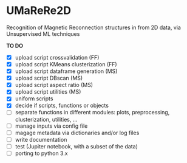 # UMaReRe2D

Recognition of Magnetic Reconnection structures in from 2D data, via Unsupervised ML techniques

**TO DO**
* [x] upload script crossvalidation (FF)
* [x] upload script KMeans clusterization (FF)
* [x] upload script dataframe generation (MS)
* [x] upload script DBscan (MS)
* [x] upload script aspect ratio (MS)
* [x] upload script utilities (MS)
* [x] uniform scripts
* [x] decide if scripts, functions or objects
* [ ] separate functions in different modules: plots, preprocessing, clusterization, utilities, ...
* [ ] manage inputs via config file
* [ ] magage metadata via dictionaries and/or log files
* [ ] write documentation
* [ ] test (Jupiter notebook, with a subset of the data)
* [ ] porting to python 3.x
